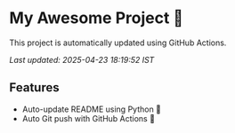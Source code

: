 # My Awesome Project 🚀

This project is automatically updated using GitHub Actions.

_Last updated: 2025-04-23 18:19:52 IST_

## Features
- Auto-update README using Python 🐍
- Auto Git push with GitHub Actions 🤖
